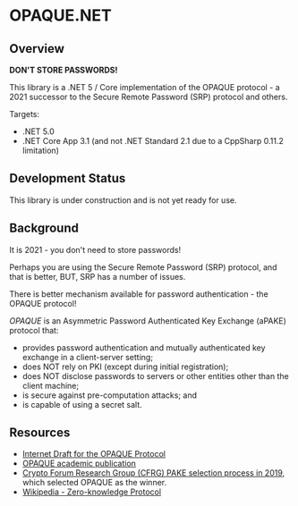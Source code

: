 # OPAQUE.NET

## Overview

**DON'T STORE PASSWORDS!**

This library is a .NET 5 / Core implementation of the OPAQUE protocol - a 2021 successor to the Secure Remote Password (SRP) protocol and others.

Targets:

- .NET 5.0
- .NET Core App 3.1 (and not .NET Standard 2.1 due to a CppSharp 0.11.2 limitation)

## Development Status

This library is under construction and is not yet ready for use.

## Background

It is 2021 - you don't need to store passwords!

Perhaps you are using the Secure Remote Password (SRP) protocol, and that is better, BUT, SRP has a number of issues.

There is better mechanism available for password authentication - the OPAQUE protocol!


*OPAQUE* is an Asymmetric Password Authenticated Key Exchange (aPAKE) protocol that:

- provides password authentication and mutually authenticated key exchange in a client-server setting;
- does NOT rely on PKI (except during initial registration);
- does NOT disclose passwords to servers or other entities other than the client machine;
- is secure against pre-computation attacks; and
- is capable of using a secret salt.

## Resources

- [Internet Draft for the OPAQUE Protocol](https://cfrg.github.io/draft-irtf-cfrg-opaque/draft-irtf-cfrg-opaque.html)
- [OPAQUE academic publication](https://eprint.iacr.org/2018/163.pdf)
- [Crypto Forum Research Group
 (CFRG) PAKE selection process in 2019](https://github.com/cfrg/pake-selection), which selected OPAQUE as the winner.
- [Wikipedia - Zero-knowledge Protocol](https://en.wikipedia.org/wiki/Zero-knowledge_proof)

